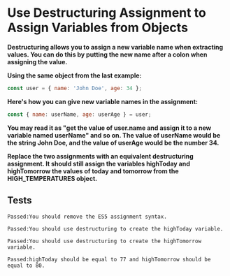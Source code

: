 # Use Destructuring Assignment to Assign Variables from Objects

**Destructuring allows you to assign a new variable name when extracting values. You can do this by putting the new name after a colon when assigning the value.**

**Using the same object from the last example:**

```js
const user = { name: 'John Doe', age: 34 };
```

**Here's how you can give new variable names in the assignment:**

```js
const { name: userName, age: userAge } = user;
```

**You may read it as "get the value of user.name and assign it to a new variable named userName" and so on. The value of userName would be the string John Doe, and the value of userAge would be the number 34.**

**Replace the two assignments with an equivalent destructuring assignment. It should still assign the variables highToday and highTomorrow the values of today and tomorrow from the HIGH_TEMPERATURES object.**

## Tests

`Passed:You should remove the ES5 assignment syntax.`

`Passed:You should use destructuring to create the highToday variable.`

`Passed:You should use destructuring to create the highTomorrow variable.`

`Passed:highToday should be equal to 77 and highTomorrow should be equal to 80.`
